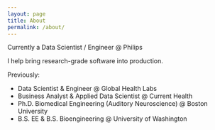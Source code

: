 ```yaml
---
layout: page
title: About
permalink: /about/
---
```


Currently a Data Scientist / Engineer @ Philips

I help bring research-grade software into production.

Previously:
* Data Scientist & Engineer @ Global Health Labs
* Business Analyst & Applied Data Scientist @ Current Health
* Ph.D. Biomedical Engineering (Auditory Neuroscience) @ Boston University
* B.S. EE & B.S. Bioengineering @ University of Washington